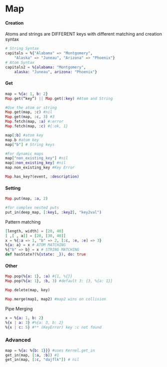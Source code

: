 #  Map

#### Creation

Atoms and strings are DIFFERENT keys with different matching and creation syntax 

```elixir
# String Syntax
capitals = %{"Alabama" => "Montgomery",
	"Alaska" => "Juneau", "Arizona" => "Phoenix"}
# Atom Syntax
capitals2 = %{alabama: "Montgomery",
	alaska: "Juneau", arizona: "Phoenix"}
```

#### Get

```elixir
map = %{a: 1, b: 2}
Map.get(“key”) || Map.get(:key) #Atom and String

#Use the atom or string
Map.get(map, :c) #nil
Map.get(map, :c, 3) #3
Map.fetch(map, :a) #:error
Map.fetch(map, :c) #{:ok, 1}

map[:b] #atom key
map.b #atom key
map["b"] # String keys

#For dynamic maps
map["non_existing_key"] #nil
map[:non_existing_key] #nil
map.non_existing_key #Key Error

Map.has_key?(event, :description)
```

#### Setting

```elixir
Map.put(map, :a, 2)

#for complex nested puts
put_in(deep_map, [:key1, :key2], "key2val")
```

Pattern matching

```elixir
[length, width] = [20, 40]
[ ,[ , a]] = [20, [30, 40]]
x = %{:a => 1, "b" => 2, [:c, :e, :e] => 3}
%{a: a} = x # ATOM MATCHING
%{"b" => b} = x # STRING MATCHING
def hasState?(%{state: _}), do: true
```

#### Other

```elixir
Map.pop(%{a: 1}, :a) #{1, %{}}
Map.pop(%{a: 1}, :b, 3) #default 3: {3, %{a: 1}}

Map.delete(map, key)

Map.merge(map1, map2) #map2 wins on collision
```

Pipe Merging

```elixir
x = %{a: 1, b: 2}
%{x | a: 3} #%{a: 3, b: 2}
%{x | c: 5} #** (KeyError) key :c not found
```

### Advanced

```Elixir
map = %{a: %{b: 1}}} #uses Kernel.get_in
get_in(map, [:a, :b]) #1
get_in(map, [:c, "dajflk"]) # nil
```

